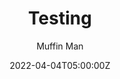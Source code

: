 ---
title: "Testing"
meta_title: ""
description: "I'm hoping this thing works"
date: 2022-04-04T05:00:00Z
image: "/images/service-3.png"
categories: ["Tests"]
author: "Muffin Man"
# tags: ["nextjs", "tailwind"]
draft: false
---